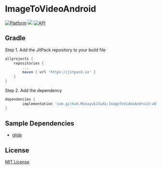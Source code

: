 # ImageToVideoAndroid
[![Platform](https://img.shields.io/badge/platform-android-green.svg)](http://developer.android.com/index.html)
<img src="https://img.shields.io/badge/license-MIT-green.svg?style=flat">
[![API](https://img.shields.io/badge/API-23%2B-brightgreen.svg?style=flat)](https://android-arsenal.com/api?level=23)

## Gradle
Step 1. Add the JitPack repository to your build file
```groovy
allprojects {
	repositories {
		...
		maven { url 'https://jitpack.io' }
	}
}
```
Step 2. Add the dependency
```groovy
dependencies {
        implementation 'com.github.MasayukiSuda:ImageToVideoAndroid:v0.0.1'
}
```


## Sample Dependencies
* [glide](https://github.com/bumptech/glide)

## License

[MIT License](https://github.com/MasayukiSuda/ImageToVideoAndroid/blob/master/LICENSE)
